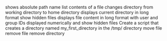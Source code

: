 shows absolute path name
list contents of a file
changes directory from working directory to home directory
displays current directory in long format
show hidden files
displays file content in long format with user and group IDs displayed numerically and show hidden files
Create a script that creates a directory named my_first_directory in the /tmp/ directory
move file
remove file
remove directory
